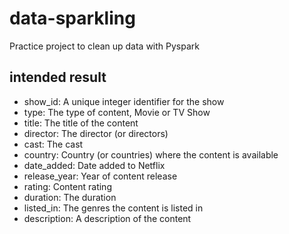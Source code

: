 # data-sparkling

Practice project to clean up data with Pyspark

## intended result

- show_id: A unique integer identifier for the show
- type: The type of content, Movie or TV Show
- title: The title of the content
- director: The director (or directors)
- cast: The cast
- country: Country (or countries) where the content is available
- date_added: Date added to Netflix
- release_year: Year of content release
- rating: Content rating
- duration: The duration
- listed_in: The genres the content is listed in
- description: A description of the content
